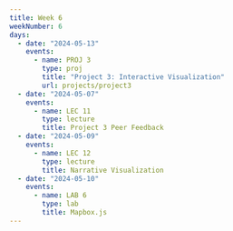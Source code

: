 ```yaml
---
title: Week 6
weekNumber: 6
days:
  - date: "2024-05-13"
    events:
      - name: PROJ 3
        type: proj
        title: "Project 3: Interactive Visualization"
        url: projects/project3
  - date: "2024-05-07"
    events:
      - name: LEC 11
        type: lecture
        title: Project 3 Peer Feedback
  - date: "2024-05-09"
    events:
      - name: LEC 12
        type: lecture
        title: Narrative Visualization
  - date: "2024-05-10"
    events:
      - name: LAB 6
        type: lab
        title: Mapbox.js
---
```

